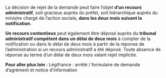 La décision de rejet de la demande peut faire l’objet **d’un recours administratif**, soit gracieux auprès du préfet, soit hiérarchique auprès du ministre chargé de l’action sociale, **dans les deux mois suivant la notification**.
<br/>

**Un recours contentieux** peut également être déposé auprès du **tribunal administratif compétent dans un délai de deux mois** à compter de la notification ou dans le délai de deux mois à partir de la réponse de l’administration si un recours administratif a été déposé.
Toute absence de réponse au terme d’un délai de deux mois valant rejet implicite.
<br/>

**Pour aller plus loin** : Légifrance : arrêté / formulaire de demande d’agrément et notice d’information
